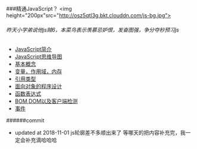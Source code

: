 ###精通JavaScript？
<img height="200px"src="http://osz5qtl3g.bkt.clouddn.com/js-bg.jpg">

###### 昨天小学弟说他js贼6，本菜鸟表示羡慕忌妒恨，发奋图强，争分夺秒预习js
 * [JavaScript简介](./introduction.md)
 * [JavaScript思维导图](javascript/xmind.md)
 * [基本概念](javascript/common.md)
 * [变量，作用域，内存](javascript/variableScope.md)
 * [引用类型](javascript/referenceType.md)
 * [面向对象的程序设计](javascript/object.md)
 * [函数表达式](javascript/objectExpress.md)
 * [BOM,DOM以及客户端检测](javascript/BOM&DOM.md)
 * [事件](javascript/event.md)
 
######commit
 
 * updated at 2018-11-01 js轮廓差不多顺出来了 等哪天的把内容补充完，我一定会补充滴哈哈哈 